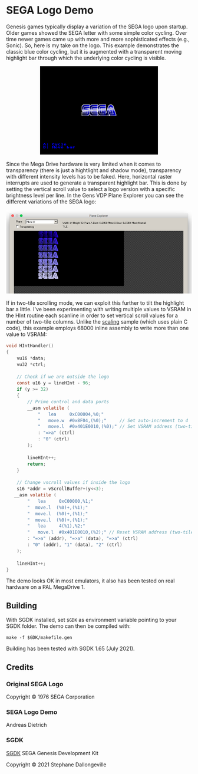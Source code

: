 # SEGA Logo Demo

Genesis games typically display a variation of the SEGA logo upon startup. Older games showed the SEGA letter with some simple color cycling. Over time newer games came up with more and more sophisticated effects (e.g., Sonic). So, here is my take on the logo. This example demonstrates the classic blue color cycling, but it is augmented with a transparent moving highlight bar through which the underlying color cycling is visible.

<p align="center">
<img src="images/sega-logo.png" width="320">
</p>
 
Since the Mega Drive hardware is very limited when it comes to transparency (there is just a hightlight and shadow mode), transparency with different intensity levels has to be faked. Here, horizontal raster interrupts are used to generate a transparent highlight bar. This is done by setting the vertical scroll value to select a logo version with a specific brightness level per line. In the Gens VDP Plane Explorer you can see the different variations of the SEGA logo:

<p align="center">
<img src="images/PlaneExplorer.png" >
</p>

If in two-tile scrolling mode, we can exploit this further to tilt the highlight bar a little. I've been experimenting with writing multiple values to VSRAM in the HInt routine each scanline in order to set vertical scroll values for a number of two-tile columns. Unlike the [scaling](../scaling) sample (which uses plain C code), this example employs 68000 inline assembly to write more than one value to VSRAM:

```c
void HIntHandler()
{
    vu16 *data;
    vu32 *ctrl;

    // Check if we are outside the logo
    const u16 y = lineHInt - 96;
    if (y >= 32)
    {
        // Prime control and data ports
        __asm volatile (
            "   lea     0xC00004,%0;"
            "   move.w  #0x8F04,(%0);"     // Set auto-increment to 4
            "   move.l  #0x401E0010,(%0);" // Set VSRAM address (two-tile column 7)
            : "=>a" (ctrl)
            : "0" (ctrl)
        );

        lineHInt++;
        return;
    }

    // Change vscroll values if inside the logo
    s16 *addr = vScrollBuffer+(y<<3);
   __asm volatile (
        "   lea     0xC00000,%1;"
        "  move.l  (%0)+,(%1);"
        "  move.l  (%0)+,(%1);"
        "  move.l  (%0)+,(%1);"
        "   lea     4(%1),%2;"
        "   move.l  #0x401E0010,(%2);" // Reset VSRAM address (two-tile column 7)
        : "=>a" (addr), "=>a" (data), "=>a" (ctrl)
        : "0" (addr), "1" (data), "2" (ctrl)
    );

    lineHInt++;
}
```

The demo looks OK in most emulators, it also has been tested on real hardware on a PAL MegaDrive 1.

## Building

With SGDK installed, set `$GDK` as environment variable pointing to your SGDK folder. The demo can then be compiled with:

	make -f $GDK/makefile.gen

Building has been tested with SGDK 1.65 (July 2021).

## Credits

### Original SEGA Logo

Copyright © 1976 SEGA Corporation

### SEGA Logo Demo

Andreas Dietrich

### SGDK

[SGDK](https://github.com/Stephane-D/SGDK) SEGA Genesis Development Kit

Copyright © 2021 Stephane Dallongeville
